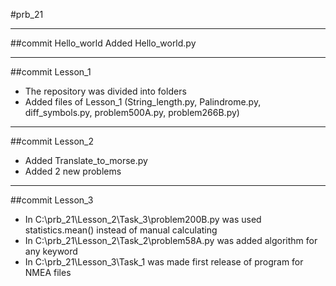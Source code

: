 #prb_21
____
##commit Hello_world
Added Hello_world.py
____
##commit Lesson_1
+ The repository was divided into folders
+ Added files of Lesson_1 (String_length.py, Palindrome.py, diff_symbols.py, problem500A.py, problem266B.py)
----
##commit Lesson_2
+ Added Translate_to_morse.py
+ Added 2 new problems
----
##commit Lesson_3
+ In C:\prb_21\Lesson_2\Task_3\problem200B.py was used statistics.mean()
  instead of manual calculating
+ In C:\prb_21\Lesson_2\Task_2\problem58A.py was added algorithm for any keyword
+ In C:\prb_21\Lesson_3\Task_1 was made first release of program for NMEA files
